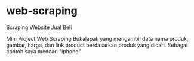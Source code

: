 # web-scraping
Scraping Website Jual Beli

Mini Project Web Scraping Bukalapak yang mengambil data nama produk, gambar, harga, dan link product berdasarkan produk yang dicari. Sebagai contoh saya mencari "iphone"
